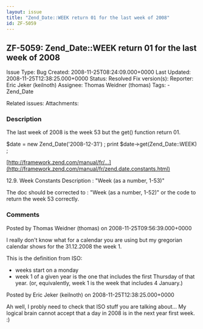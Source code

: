 ```yaml
---
layout: issue
title: "Zend_Date::WEEK return 01 for the last week of 2008"
id: ZF-5059
---
```


ZF-5059: Zend\_Date::WEEK return 01 for the last week of 2008
-------------------------------------------------------------

 Issue Type: Bug Created: 2008-11-25T08:24:09.000+0000 Last Updated: 2008-11-25T12:38:25.000+0000 Status: Resolved Fix version(s): 
 Reporter:  Eric Jeker (keilnoth)  Assignee:  Thomas Weidner (thomas)  Tags: - Zend\_Date
 
 Related issues: 
 Attachments: 
### Description

The last week of 2008 is the week 53 but the get() function return 01.

$date = new Zend\_Date('2008-12-31') ; print $date->get(Zend\_Date::WEEK) ;

[http://framework.zend.com/manual/fr/…](http://framework.zend.com/manual/fr/zend.date.constants.html)

12.9. Week Constants Description : "Week (as a number, 1-53)"

The doc should be corrected to : "Week (as a number, 1-52)" or the code to return the week 53 correctly.

 

 

### Comments

Posted by Thomas Weidner (thomas) on 2008-11-25T09:56:39.000+0000

I really don't know what for a calendar you are using but my gregorian calendar shows for the 31.12.2008 the week 1.

This is the definition from ISO:

- weeks start on a monday
- week 1 of a given year is the one that includes the first Thursday of that year. (or, equivalently, week 1 is the week that includes 4 January.)
 


 

Posted by Eric Jeker (keilnoth) on 2008-11-25T12:38:25.000+0000

Ah well, I probly need to check that ISO stuff you are talking about... My logical brain cannot accept that a day in 2008 is in the next year first week. :)

 

 